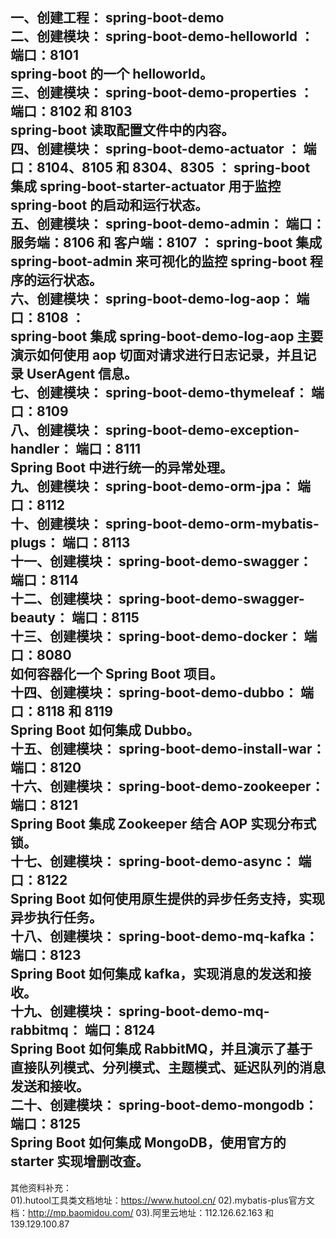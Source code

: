 一、创建工程： spring-boot-demo  
二、创建模块： spring-boot-demo-helloworld ： 端口：8101  
    spring-boot 的一个 helloworld。   
三、创建模块： spring-boot-demo-properties ： 端口：8102 和 8103  
    spring-boot 读取配置文件中的内容。  
四、创建模块： spring-boot-demo-actuator ： 端口：8104、8105 和 8304、8305 ： 
    spring-boot 集成 spring-boot-starter-actuator 用于监控 spring-boot 的启动和运行状态。    
五、创建模块： spring-boot-demo-admin： 端口：服务端：8106 和 客户端：8107 ： 
    spring-boot 集成 spring-boot-admin 来可视化的监控 spring-boot 程序的运行状态。    
六、创建模块： spring-boot-demo-log-aop： 端口：8108 ：   
    spring-boot 集成 spring-boot-demo-log-aop 主要演示如何使用 aop 切面对请求进行日志记录，并且记录 UserAgent 信息。  
七、创建模块： spring-boot-demo-thymeleaf： 端口：8109  
八、创建模块： spring-boot-demo-exception-handler： 端口：8111  
    Spring Boot 中进行统一的异常处理。    
九、创建模块： spring-boot-demo-orm-jpa： 端口：8112  
十、创建模块： spring-boot-demo-orm-mybatis-plugs： 端口：8113  
十一、创建模块： spring-boot-demo-swagger： 端口：8114  
十二、创建模块： spring-boot-demo-swagger-beauty： 端口：8115  
十三、创建模块： spring-boot-demo-docker： 端口：8080  
    如何容器化一个  Spring Boot 项目。       
十四、创建模块： spring-boot-demo-dubbo： 端口：8118 和 8119  
    Spring Boot 如何集成 Dubbo。            
十五、创建模块： spring-boot-demo-install-war： 端口：8120  
十六、创建模块： spring-boot-demo-zookeeper： 端口：8121  
    Spring Boot 集成 Zookeeper 结合 AOP 实现分布式锁。  
十七、创建模块： spring-boot-demo-async： 端口：8122  
    Spring Boot 如何使用原生提供的异步任务支持，实现异步执行任务。  
十八、创建模块： spring-boot-demo-mq-kafka： 端口：8123  
    Spring Boot 如何集成 kafka，实现消息的发送和接收。   
十九、创建模块： spring-boot-demo-mq-rabbitmq： 端口：8124  
    Spring Boot 如何集成 RabbitMQ，并且演示了基于直接队列模式、分列模式、主题模式、延迟队列的消息发送和接收。   
二十、创建模块： spring-boot-demo-mongodb： 端口：8125  
     Spring Boot 如何集成 MongoDB，使用官方的 starter 实现增删改查。    
----------------------  
其他资料补充：  
01).hutool工具类文档地址：https://www.hutool.cn/
02).mybatis-plus官方文档：http://mp.baomidou.com/
03).阿里云地址：112.126.62.163 和 139.129.100.87
